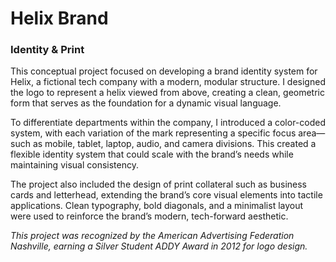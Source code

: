# Helix Brand

### Identity & Print

This conceptual project focused on developing a brand identity system for Helix, a fictional tech company with a modern, modular structure. I designed the logo to represent a helix viewed from above, creating a clean, geometric form that serves as the foundation for a dynamic visual language.

To differentiate departments within the company, I introduced a color-coded system, with each variation of the mark representing a specific focus area—such as mobile, tablet, laptop, audio, and camera divisions. This created a flexible identity system that could scale with the brand’s needs while maintaining visual consistency.

The project also included the design of print collateral such as business cards and letterhead, extending the brand’s core visual elements into tactile applications. Clean typography, bold diagonals, and a minimalist layout were used to reinforce the brand’s modern, tech-forward aesthetic.

*This project was recognized by the American Advertising Federation Nashville, earning a Silver Student ADDY Award in 2012 for logo design.*